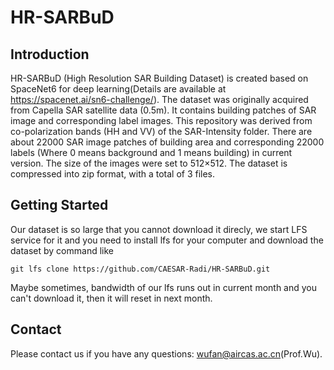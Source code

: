 # HR-SARBuD
## Introduction
HR-SARBuD (High Resolution SAR Building Dataset) is created based on SpaceNet6 for deep learning(Details are available at https://spacenet.ai/sn6-challenge/). The dataset was originally acquired from Capella SAR satellite data (0.5m). It contains building patches of SAR image and corresponding label images. This repository was derived from co-polarization bands (HH and VV) of the SAR-Intensity folder.
There are about 22000 SAR image patches of building area and corresponding 22000 labels (Where 0 means background and 1 means building) in current version. The size of the images were set to 512×512. The dataset is compressed into zip format, with a total of 3 files.

## Getting Started
Our dataset is so large that you cannot download it direcly, we start LFS service for it and you need to install lfs for your computer and download the dataset by command like 
```
git lfs clone https://github.com/CAESAR-Radi/HR-SARBuD.git
```
Maybe sometimes, bandwidth of our lfs runs out in current month and you can't download it, then it will reset in next month.

## Contact
Please contact us if you have any questions: wufan@aircas.ac.cn(Prof.Wu).
